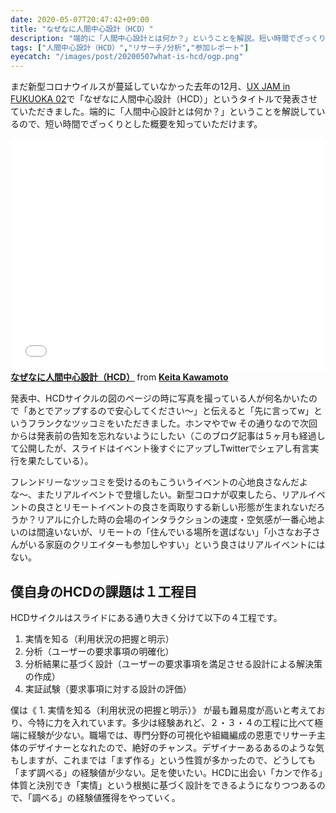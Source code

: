```yaml
---
date: 2020-05-07T20:47:42+09:00
title: "なぜなに人間中心設計（HCD）"
description: "端的に「人間中心設計とは何か？」ということを解説。短い時間でざっくりとした概要を知っていただけます。"
tags: ["人間中心設計（HCD）","リサーチ/分析","参加レポート"]
eyecatch: "/images/post/20200507what-is-hcd/ogp.png"
---
```


まだ新型コロナウイルスが蔓延していなかった去年の12月、[UX JAM in FUKUOKA 02](https://uxmilk.connpass.com/event/158445/)で「なぜなに人間中心設計（HCD）」というタイトルで発表させていただきました。端的に「人間中心設計とは何か？」ということを解説しているので、短い時間でざっくりとした概要を知っていただけます。

<iframe src="//www.slideshare.net/slideshow/embed_code/key/ae7YQPep0TTVFo" width="595" height="371" frameborder="0" marginwidth="0" marginheight="0" scrolling="no" style="max-width: 100%;" allowfullscreen> </iframe> <strong> <a href="//www.slideshare.net/keitakawamoto/hcd-207201400" title="なぜなに人間中心設計（HCD）" target="_blank">なぜなに人間中心設計（HCD）</a> </strong> from <strong><a href="https://www.slideshare.net/keitakawamoto" target="_blank">Keita Kawamoto</a></strong>

発表中、HCDサイクルの図のページの時に写真を撮っている人が何名かいたので「あとでアップするので安心してください〜」と伝えると「先に言ってw」というフランクなツッコミをいただきました。ホンマやでw その通りなので次回からは発表前の告知を忘れないようにしたい（このブログ記事は５ヶ月も経過して公開したが、スライドはイベント後すぐにアップしTwitterでシェアし有言実行を果たしている）。

フレンドリーなツッコミを受けるのもこういうイベントの心地良さなんだよな〜、またリアルイベントで登壇したい。新型コロナが収束したら、リアルイベントの良さとリモートイベントの良さを両取りする新しい形態が生まれないだろうか？リアルに介した時の会場のインタラクションの速度・空気感が一番心地よいのは間違いないが、リモートの「住んでいる場所を選ばない」「小さなお子さんがいる家庭のクリエイターも参加しやすい」という良さはリアルイベントにはない。

## 僕自身のHCDの課題は１工程目

HCDサイクルはスライドにある通り大きく分けて以下の４工程です。

1. 実情を知る（利用状況の把握と明示）
2. 分析（ユーザーの要求事項の明確化）
3. 分析結果に基づく設計（ユーザーの要求事項を満足させる設計による解決策の作成）
4. 実証試験（要求事項に対する設計の評価）

僕は《 1. 実情を知る（利用状況の把握と明示）》 が最も難易度が高いと考えており、今特に力を入れています。多少は経験あれど、２・３・４の工程に比べて極端に経験が少ない。職場では、専門分野の可視化や組織編成の恩恵でリサーチ主体のデザイナーとなれたので、絶好のチャンス。デザイナーあるあるのような気もしますが、これまでは「まず作る」という性質が多かったので、どうしても「まず調べる」の経験値が少ない。足を使いたい。HCDに出会い「カンで作る」体質と決別でき「実情」という根拠に基づく設計をできるようになりつつあるので、「調べる」の経験値獲得をやっていく。